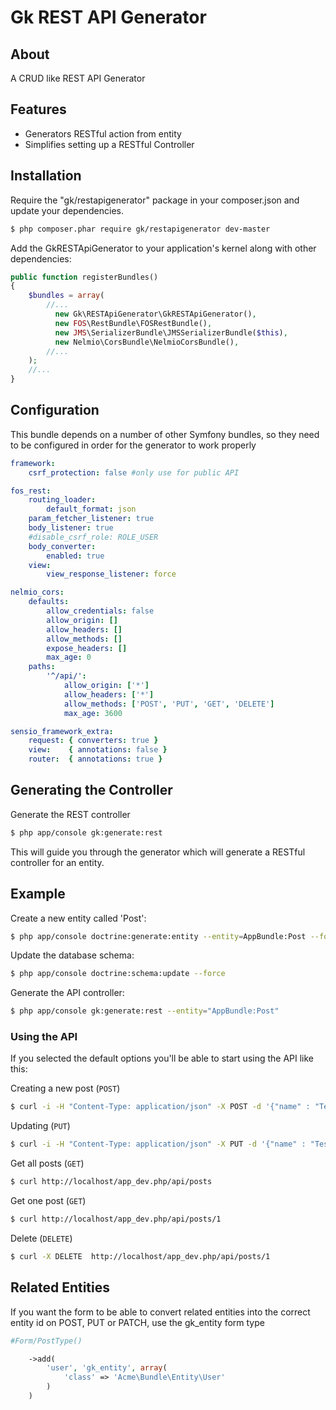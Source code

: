 # Gk REST API Generator

## About

A CRUD like REST API Generator

## Features

* Generators RESTful action from entity
* Simplifies setting up a RESTful Controller


## Installation
Require the "gk/restapigenerator" package in your composer.json and update your dependencies.

```bash
$ php composer.phar require gk/restapigenerator dev-master
```

Add the GkRESTApiGenerator to your application's kernel along with other dependencies:

```php
public function registerBundles()
{
    $bundles = array(
        //...
          new Gk\RESTApiGenerator\GkRESTApiGenerator(),
          new FOS\RestBundle\FOSRestBundle(),
          new JMS\SerializerBundle\JMSSerializerBundle($this),
          new Nelmio\CorsBundle\NelmioCorsBundle(),
        //...
    );
    //...
}
```

## Configuration

This bundle depends on a number of other Symfony bundles, so they need to be configured in order for the generator to work properly

```yaml
framework:
    csrf_protection: false #only use for public API

fos_rest:
    routing_loader:
        default_format: json
    param_fetcher_listener: true
    body_listener: true
    #disable_csrf_role: ROLE_USER
    body_converter:
        enabled: true
    view:
        view_response_listener: force

nelmio_cors:
    defaults:
        allow_credentials: false
        allow_origin: []
        allow_headers: []
        allow_methods: []
        expose_headers: []
        max_age: 0
    paths:
        '^/api/':
            allow_origin: ['*']
            allow_headers: ['*']
            allow_methods: ['POST', 'PUT', 'GET', 'DELETE']
            max_age: 3600

sensio_framework_extra:
    request: { converters: true }
    view:    { annotations: false }
    router:  { annotations: true }
```

## Generating the Controller


Generate the REST controller

```bash
$ php app/console gk:generate:rest
```
    
This will guide you through the generator which will generate a RESTful controller for an entity.


## Example

Create a new entity called 'Post':

```bash
$ php app/console doctrine:generate:entity --entity=AppBundle:Post --format=annotation --fields="name:string(255) description:string(255)" --no-interaction
```

Update the database schema:

```bash
$ php app/console doctrine:schema:update --force
```

Generate the API controller:

```bash
$ php app/console gk:generate:rest --entity="AppBundle:Post"
```

### Using the API
If you selected the default options you'll be able to start using the API like this:

Creating a new post (`POST`)

```bash
$ curl -i -H "Content-Type: application/json" -X POST -d '{"name" : "Test Post", "description" : "This is a test post"}' http://localhost/app_dev.php/api/posts
```

Updating (`PUT`)

```bash
$ curl -i -H "Content-Type: application/json" -X PUT -d '{"name" : "Test Post 1", "description" : "This is an updated test post"}' http://localhost/app_dev.php/api/posts/1
```

Get all posts (`GET`)

```bash
$ curl http://localhost/app_dev.php/api/posts
```

Get one post (`GET`)

```bash
$ curl http://localhost/app_dev.php/api/posts/1
```


Delete (`DELETE`)

```bash
$ curl -X DELETE  http://localhost/app_dev.php/api/posts/1
```


## Related Entities

If you want the form to be able to convert related entities into the correct entity id on POST, PUT or PATCH, use the gk_entity form type

```php
#Form/PostType()

    ->add(
        'user', 'gk_entity', array(
            'class' => 'Acme\Bundle\Entity\User'
        )
    )
```
